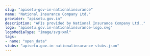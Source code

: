 ```yaml
---
slug: "apisetu-gov-in-nationalinsurance"
name: "National Insurance Company Ltd."
provider: "apisetu.gov.in"
description: "APIs provided by National Insurance Company Ltd.."
logo: "apisetu.gov.in-nationalinsurance-logo.svg"
logoMediaType: "image/svg+xml"
tags:
- name: "open_data"
stubs: "apisetu.gov.in-nationalinsurance-stubs.json"
---
```

